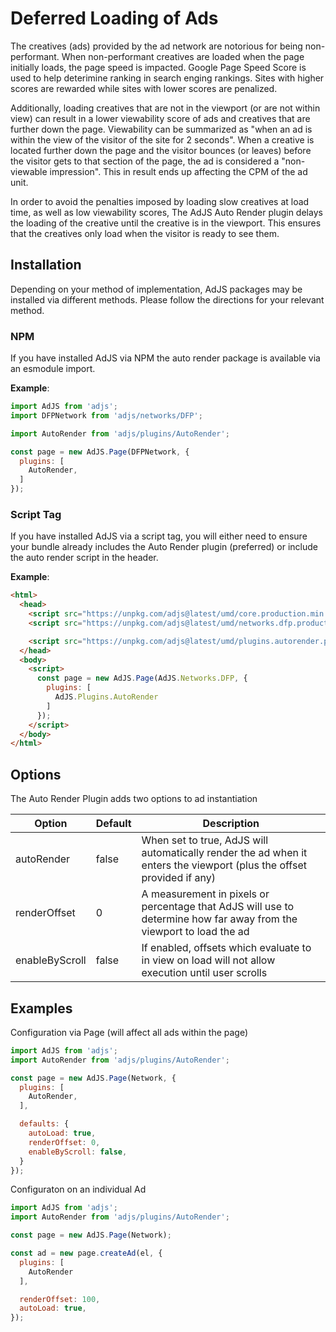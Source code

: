 # Deferred Loading of Ads
The creatives (ads) provided by the ad network are notorious for being non-performant. When non-performant
creatives are loaded when the page initially loads, the page speed is impacted. Google Page Speed Score
is used to help deterimine ranking in search enging rankings. Sites with higher scores are rewarded while sites
with lower scores are penalized.

Additionally, loading creatives that are not in the viewport (or are not within view)
can result in a lower viewability score of ads and creatives that are further down the page. Viewability
can be summarized as "when an ad is within the view of the visitor of the site for 2 seconds". When a creative
is located further down the page and the visitor bounces (or leaves) before the visitor gets to that section of the page,
the ad is considered a "non-viewable impression". This in result ends up affecting the CPM of the ad unit.

In order to avoid the penalties imposed by loading slow creatives at load time, as well as low viewability scores,
The AdJS Auto Render plugin delays the loading of the creative until the creative is in the viewport. This ensures that
the creatives only load when the visitor is ready to see them.

## Installation
Depending on your method of implementation, AdJS packages may be installed via different methods.
Please follow the directions for your relevant method.

### NPM
If you have installed AdJS via NPM the auto render package is available via an esmodule import.

__Example__:
```js
import AdJS from 'adjs';
import DFPNetwork from 'adjs/networks/DFP';

import AutoRender from 'adjs/plugins/AutoRender';

const page = new AdJS.Page(DFPNetwork, {
  plugins: [
    AutoRender,
  ]
});
```

### Script Tag
If you have installed AdJS via a script tag, you will either need to ensure your bundle already
includes the Auto Render plugin (preferred) or include the auto render script in the header.

__Example__:
```html
<html>
  <head>
    <script src="https://unpkg.com/adjs@latest/umd/core.production.min.js"></script>
    <script src="https://unpkg.com/adjs@latest/umd/networks.dfp.production.min.js"></script>

    <script src="https://unpkg.com/adjs@latest/umd/plugins.autorender.production.min.js"></script>
  </head>
  <body>
    <script>
      const page = new AdJS.Page(AdJS.Networks.DFP, {
        plugins: [
          AdJS.Plugins.AutoRender
        ]
      });
    </script>
  </body>
</html>
```

## Options
The Auto Render Plugin adds two options to ad instantiation

|Option|Default|Description|
|---|---|---|
|autoRender|false|When set to true, AdJS will automatically render the ad when it enters the viewport (plus the offset provided if any)|
|renderOffset|0|A measurement in pixels or percentage that AdJS will use to determine how far away from the viewport to load the ad|
|enableByScroll|false|If enabled, offsets which evaluate to in view on load will not allow execution until user scrolls|

## Examples

Configuration via Page (will affect all ads within the page)
```js
import AdJS from 'adjs';
import AutoRender from 'adjs/plugins/AutoRender';

const page = new AdJS.Page(Network, {
  plugins: [
    AutoRender,
  ],

  defaults: {
    autoLoad: true,
    renderOffset: 0,
    enableByScroll: false,
  }
});
```

Configuraton on an individual Ad
```js
import AdJS from 'adjs';
import AutoRender from 'adjs/plugins/AutoRender';

const page = new AdJS.Page(Network);

const ad = new page.createAd(el, {
  plugins: [
    AutoRender
  ],

  renderOffset: 100,
  autoLoad: true,
});
```
